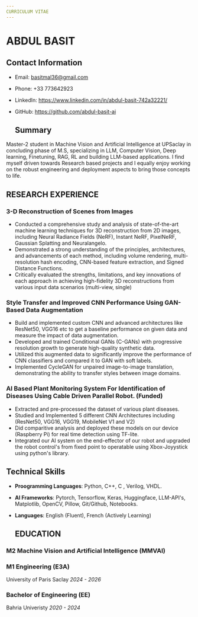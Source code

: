 ```yaml
---
CURRICULUM VITAE
---
```


<style>
pre {
    white-space: pre-line;
}
</style>

#  ABDUL BASIT

## Contact Information

- Email: basitmal36@gmail.com
- Phone: +33 773642923
- LinkedIn: https://www.linkedin.com/in/abdul-basit-742a32221/
- GitHub: https://github.com/abdul-basit-ai

  ## Summary

Master-2 student in Machine Vision and Artificial Intelligence at UPSaclay in concluding phase of M.S, specializing in LLM, Computer Vision, Deep learning, Finetuning, RAG, RL and building LLM-based applications. I find myself driven towards Research based projects and I equally enjoy working on the robust engineering and deployment aspects to bring those concepts to life.

## RESEARCH EXPERIENCE

### 3-D Reconstruction of Scenes from Images

- Conducted a comprehensive study and analysis of state-of-the-art machine learning techniques for 3D reconstruction from 2D
images, including Neural Radiance Fields (NeRF), Instant NeRF, PixelNeRF, Gaussian Splatting and Neuralangelo.
- Demonstrated a strong understanding of the principles, architectures, and advancements of each method, including volume
rendering, multi-resolution hash encoding, CNN-based feature extraction, and Signed Distance Functions.
- Critically evaluated the strengths, limitations, and key innovations of each approach in achieving high-fidelity 3D reconstructions
from various input data scenarios (multi-view, single)

### Style Transfer and Improved CNN Performance Using GAN-Based Data Augmentation
- Build and implemented custom CNN and advanced architectures like ResNet50, VGG16 etc to get a baseline performance on
given data and measure the impact of data augmentation.
- Developed and trained Conditional GANs (C-GANs) with progressive resolution growth to generate high-quality synthetic data.
- Utilized this augmented data to significantly improve the performance of CNN classifiers and compared it to GAN with soft labels.
- Implemented CycleGAN for unpaired image-to-image translation, demonstrating the ability to transfer styles between image
domains.

### AI Based Plant Monitoring System For Identification of Diseases Using Cable Driven Parallel Robot. (Funded)
- Extracted and pre-processed the dataset of various plant diseases.
- Studied and Implemented 5 different CNN Architectures including (ResNet50, VGG16, VGG19, MobileNet V1 and V2)
- Did comparitive analysis and deployed these models on our device (Raspberry Pi) for real time detection using TF-lite.
- Integrated our AI system on the end-effector of our robot and upgraded the robot control's from fixed point to operatable using Xbox-Joyystick using python's library.

## Technical Skills

- **Proogramming Languages**: Python, C++, C , Verilog, VHDL.
- **AI Frameworks**: Pytorch, Tensorflow, Keras, Huggingface, LLM-API's, Matplotlib, OpenCV, Pillow, Git/Github, Notebooks.
- **Languages**: English (Fluent), French (Actively Learning)

  ## EDUCATION

### M2 Machine Vision and Artificial Intelligence (MMVAI)
### M1 Engineering (E3A)
University of Paris Saclay 
*2024 - 2026*

### Bachelor of Engineering (EE)
Bahria Univeristy
*2020 - 2024*
